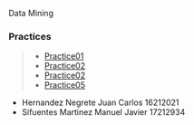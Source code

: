  Data Mining

### Practices
> * [Practice01](https://github.com/JuanCarlos-Negrete/Data-Mining/tree/Unit_3/Unit_3/Practices/Practice01)
> * [Practice02](https://github.com/JuanCarlos-Negrete/Data-Mining/tree/Unit_3/Unit_3/Practices/Practice02)
> * [Practice02](https://github.com/JuanCarlos-Negrete/Data-Mining/tree/Unit_3/Unit_3/Practices/Practice04)
> * [Practice05](https://github.com/JuanCarlos-Negrete/Data-Mining/tree/Unit_3/Unit_3/Practices/Practice05)

- Hernandez Negrete Juan Carlos 16212021
- Sifuentes Martinez Manuel Javier 17212934
